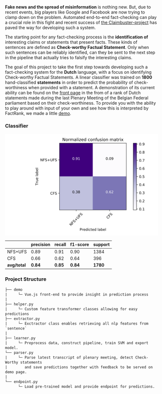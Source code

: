 **Fake news and the spread of misinformation** is nothing new. But, due to recent events, big players like Google and Facebook are now trying to clamp down on the problem. Automated end-to-end fact-checking can play a crucial role in this fight and recent success of [the Claimbuster-project](http://idir-server2.uta.edu/claimbuster/) has paved the way for developing such a system.

The starting point for any fact-checking process is the **identification of** interesting claims or statements that present facts. These kinds of sentences are defined as **Check-worthy Factual Statement**. Only when such sentences can be reliably identified, can they be sent to the next step in the pipeline that actually tries to falsify the interesting claims.

The goal of this project to take the first step towards developing such a fact-checking system for the **Dutch** language, with a focus on identifying Check-worthy Factual Statements.  A linear classifier was trained on **1800** hand-classified **statements** in order to predict the probability of check-worthiness when provided with a statement. A demonstration of its current ability can be found on the [front page](/#/) in the from of a rank of Dutch statements made during the last Plenary Meeting of the Belgian Federal parliament based on their check-worthiness. To provide you with the ability to play around with input of your own and see how this is interpreted by FactRank, we made a little [demo](/#/demo).

### Classifier

![confusion matrix](cnf_matrix.svg)

|              | precision |  recall  | f1-score | support |
| -------------|-----------| ---------|----------|---------|
| NFS+UFS      | 0.89      | 0.91     |  0.90    |    1384 |
|    CFS       | 0.66      | 0.62     |  0.64    |     396 |
|**avg/total** | **0.84**  | **0.85** |**0.84**  |**1780** |


### Project Structure

  ```
  ├── demo
  |     └─ Vue.js front-end to provide insight in prediction process
  |
  ├── helper.py
  |     └─ Custom feature transformer classes allowing for easy predictions
  ├── extractor.py
  |     └─ Exctractor class enables retrieving all nlp features from `sentence`
  |
  ├── learner.py
  |     └─ Preprocess data, construct pipeline, train SVM and export model.
  └── parser.py
  |     └─ Parse latest transcript of plenary meeting, detect Check-Worthy statements
  |        and save predictions together with feedback to be served on demo page.
  |
  └── endpoint.py
        └─ Load pre-trained model and provide endpoint for predictions.
  ```
